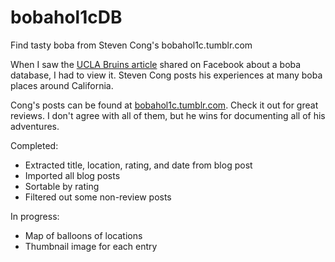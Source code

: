 # bobahol1cDB
Find tasty boba from Steven Cong's bobahol1c.tumblr.com

When I saw the <a href="http://dailybruin.com/2015/09/19/ucla-graduate-student-tastes-tea-to-build-boba-database/">UCLA Bruins article</a> shared on Facebook about a boba database, I had to view it. Steven Cong posts his experiences at many boba places around California.

Cong's posts can be found at <a href="http://bobahol1c.tumblr.com">bobahol1c.tumblr.com</a>. Check it out for great reviews. I don't agree with all of them, but he wins for documenting all of his adventures.

Completed:
- Extracted title, location, rating, and date from blog post
- Imported all blog posts
- Sortable by rating
- Filtered out some non-review posts

In progress:
- Map of balloons of locations
- Thumbnail image for each entry

